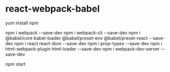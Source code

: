 # react-webpack-babel
yum install npm

npm i webpack --save-dev
npm i webpack-cli --save-dev
npm i @babel/core babel-loader @babel/preset-env @babel/preset-react --save-dev
npm i react react-dom --save-dev
npm i prop-types --save-dev
npm i html-webpack-plugin html-loader --save-dev
npm i webpack-dev-server --save-dev

npm start
